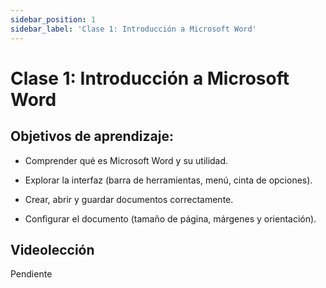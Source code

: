 ```yaml
---
sidebar_position: 1
sidebar_label: 'Clase 1: Introducción a Microsoft Word'
---
```


# Clase 1: Introducción a Microsoft Word

## Objetivos de aprendizaje:

- Comprender qué es Microsoft Word y su utilidad.

- Explorar la interfaz (barra de herramientas, menú, cinta de opciones).

- Crear, abrir y guardar documentos correctamente.

- Configurar el documento (tamaño de página, márgenes y orientación).

## Videolección

<!-- <div style={{ position: 'relative', paddingBottom: '56.25%', height: 0, overflow: 'hidden' }}>
  <iframe 
    src="https://www.youtube.com/embed/n0yn3TZ1lSQ"
    title="YouTube video player"
    frameBorder="0"
    allow="accelerometer; autoplay; clipboard-write; encrypted-media; gyroscope; picture-in-picture; fullscreen"
    allowFullScreen
    style={{ position: 'absolute', top: 0, left: 0, width: '100%', height: '100%' }}
  ></iframe>
</div> -->

Pendiente